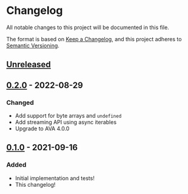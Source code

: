 # Changelog

All notable changes to this project will be documented in this file.

The format is based on [Keep a Changelog](https://keepachangelog.com/en/1.0.0/), and this project adheres to [Semantic Versioning](https://semver.org/spec/v2.0.0.html).

## [Unreleased]

## [0.2.0] - 2022-08-29

### Changed

- Add support for byte arrays and `undefined`
- Add streaming API using async iterables
- Upgrade to AVA 4.0.0

## [0.1.0] - 2021-09-16

### Added

- Initial implementation and tests!
- This changelog!

[unreleased]: https://github.com/joeltg/big-varint/compare/v0.2.0...HEAD
[0.2.0]: https://github.com/joeltg/big-varint/compare/v0.2.0
[0.1.0]: https://github.com/joeltg/big-varint/compare/v0.1.0
